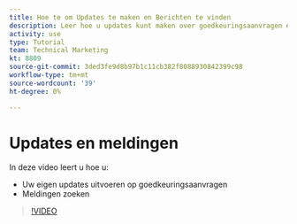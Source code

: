 ```yaml
---
title: Hoe te om Updates te maken en Berichten te vinden
description: Leer hoe u updates kunt maken over goedkeuringsaanvragen en hoe u uw meldingen kunt vinden.
activity: use
type: Tutorial
team: Technical Marketing
kt: 8809
source-git-commit: 3ded3fe9d8b97b1c11cb382f8088930842399c98
workflow-type: tm+mt
source-wordcount: '39'
ht-degree: 0%

---
```


# Updates en meldingen

In deze video leert u hoe u:

* Uw eigen updates uitvoeren op goedkeuringsaanvragen
* Meldingen zoeken

>[!VIDEO](https://video.tv.adobe.com/v/335109/?quality=12)

<!---
learn more URLS
Tag others on updates
Update work
--->
